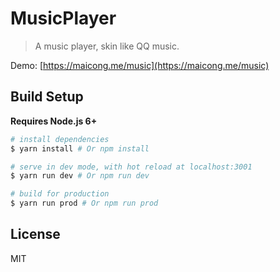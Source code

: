 # MusicPlayer

> A music player, skin like QQ music.

Demo: [https://maicong.me/music](https://maicong.me/music)

## Build Setup

**Requires Node.js 6+**

``` bash
# install dependencies
$ yarn install # Or npm install

# serve in dev mode, with hot reload at localhost:3001
$ yarn run dev # Or npm run dev

# build for production
$ yarn run prod # Or npm run prod
```

## License

MIT
